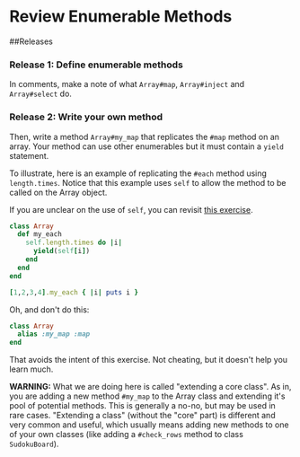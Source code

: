 # Review Enumerable Methods

##Releases

### Release 1: Define enumerable methods

In comments, make a note of what `Array#map`, `Array#inject` and `Array#select` do.

### Release 2: Write your own method

Then, write a method `Array#my_map` that replicates the `#map` method on an array. Your method can use other enumerables but it must contain a `yield` statement.

To illustrate, here is an example of replicating the `#each` method using `length.times`.  Notice that this example uses `self` to allow the method to be called on the Array object.

If you are unclear on the use of `self`, you can revisit [this exercise](http://socrates.devbootcamp.com/labs/ruby/objects-and-classes/objects-and-instantiation).

```ruby
class Array
  def my_each
    self.length.times do |i|
      yield(self[i])
    end
  end
end

[1,2,3,4].my_each { |i| puts i }
```

Oh, and don't do this:

```ruby
class Array
  alias :my_map :map
end
```

That avoids the intent of this exercise. Not cheating, but it doesn't help you learn much.

**WARNING:** What we are doing here is called "extending a core class".  As in, you are adding a new method `#my_map` to the Array class and extending it's pool of potential methods. This is generally a no-no, but may be used in rare cases.  "Extending a class" (without the "core" part) is different and very common and useful, which usually means adding new methods to one of your own classes (like adding a `#check_rows` method to class `SudokuBoard`).
